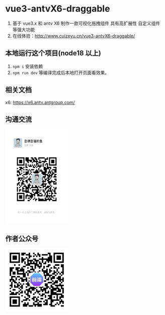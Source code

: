 # vue3-antvX6-draggable

1. 基于 vue3.x 和 antv X6 制作一款可视化拖拽组件 具有高扩展性 自定义组件等强大功能
2. 在线体验：http://www.cuizeyu.cn/vue3-antvX6-draggable/

## 本地运行这个项目(node18 以上)

1. `npm i` 安装依赖
2. `npm run dev` 等编译完成后本地打开页面看效果。

## 相关文档

x6: https://x6.antv.antgroup.com/

## 沟通交流

<img src="https://github.com/cuizeyu/vue3-antvX6-draggable/blob/main/src/assets/vx.jpg" width="200" height="300"/>

## 作者公众号

<img src="https://github.com/cuizeyu/vue3-antvX6-draggable/blob/main/src/assets/gzh.jpg" width="200" height="200"/>
